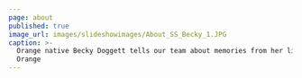 ```yaml
---
page: about
published: true
image_url: images/slideshowimages/About_SS_Becky_1.JPG
caption: >-
  Orange native Becky Doggett tells our team about memories from her life in
  Orange
---
```

